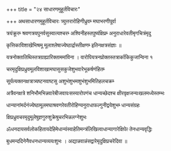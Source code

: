 +++
title = "२४ साधारणमुहूर्तविचारः"

+++
अथसाधारणमुहूर्तविचारः त्र्युत्तरारोहिणीध्रुवम्‍ मघाभरणीपूर्वा

त्रयंक्रूरम्‍ श्रवणत्रयपुनर्वसुस्वात्यश्चरम्‍ अश्विनीहस्तपुष्यंक्षिप्रम्‍ अनुराधारेवतीमृगचित्रंमृदु

कृत्तिकाविशाखेभिश्रमू मूलाश्लेषाज्येष्ठार्द्रास्तीक्षणम्‍ इतिनक्षत्रसंज्ञाः ॥

यत्रनोक्तातिथिस्तत्रग्राह्यारिक्ताममांविना । वारोपियत्रनप्रोक्तस्तत्रार्काकिकुजान्विना १

चरमृदुक्षिप्रध्रुवमूलविशाखामघासुसकुजेशुभवारेभूकर्षणंहितम्‍

सूर्यत्यक्तनक्षत्रात्र्यष्टनवाष्टसु अशुभंशुभमशुभंशुभमितिहलचक्रम्‍

अत्रैवनक्षत्रे शनिभौमभिन्नवारेबीजवापःसस्यारोपणंच धान्यच्छेदश्च क्षीरवृक्षजन्यःखलमध्येस्तम्भः

धान्यानांमर्दनंज्येष्ठामूलमघाश्रवणरेवतीरोहिण्यनुराधाफल्गुनीद्वयेशुभम्‍ धान्यसंग्रहः

क्षिप्रध्रुवचरमृदुमूलेषुज्ञगुरुशुक्रेषुचरभिन्नलग्नेशुभः

ॐधनदायसर्वलोकहितायदेहिमेधान्यंस्वाहेतिमन्त्रंलिखित्वाधान्यागारेक्षिपेत्‍ तेनधान्यवृद्धिः

बुधमन्ददिनेनैवधनधान्यव्ययःशुभः । अद्यान्नवान्नंसद्वारेमृदुक्षिप्रचरेदिवा ॥
